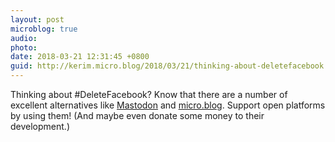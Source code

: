 ```yaml
---
layout: post
microblog: true
audio: 
photo: 
date: 2018-03-21 12:31:45 +0800
guid: http://kerim.micro.blog/2018/03/21/thinking-about-deletefacebook.html
---
```

Thinking about #DeleteFacebook? Know that there are a number of excellent alternatives like [Mastodon](https://medium.com/tootsuite/deletefacebook-fafdc4090307) and [micro.blog](https://micro.oxus.net/2018/02/06/what-is-a.html). Support open platforms by using them! (And maybe even donate some money to their development.)
